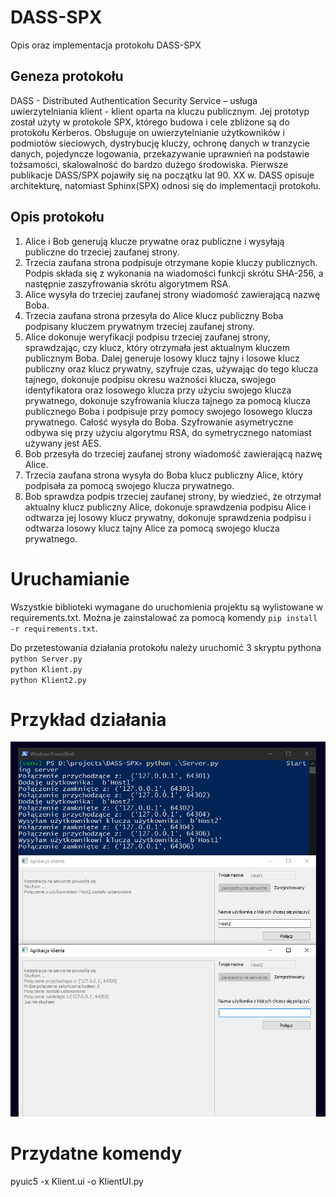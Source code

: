 # DASS-SPX

Opis oraz implementacja protokołu DASS-SPX

## Geneza protokołu
DASS - Distributed Authentication Security Service – usługa uwierzytelniania klient - klient oparta na kluczu publicznym. 
Jej prototyp został użyty w protokole SPX, którego budowa i cele zbliżone są do protokołu Kerberos. Obsługuje on uwierzytelnianie użytkowników i podmiotów sieciowych, dystrybucję kluczy, ochronę danych w tranzycie danych, pojedyncze logowania, przekazywanie uprawnień na podstawie tożsamości, skalowalność do bardzo dużego środowiska.
Pierwsze publikacje DASS/SPX pojawiły się na początku lat 90. XX w. DASS opisuje architekturę, natomiast Sphinx(SPX) odnosi się do implementacji protokołu.

## Opis protokołu

1. Alice i Bob generują klucze prywatne oraz publiczne i wysyłają publiczne do trzeciej zaufanej strony.
2. Trzecia zaufana strona podpisuje otrzymane kopie kluczy publicznych. Podpis składa się z wykonania na wiadomości funkcji skrótu SHA-256, a następnie zaszyfrowania skrótu algorytmem RSA.
3. Alice wysyła do trzeciej zaufanej strony wiadomość zawierającą nazwę Boba.
4. Trzecia zaufana strona przesyła do Alice klucz publiczny Boba podpisany kluczem prywatnym trzeciej zaufanej strony.
5. Alice dokonuje weryfikacji podpisu trzeciej zaufanej strony, sprawdzając, czy klucz, który otrzymała jest aktualnym kluczem publicznym Boba. Dalej generuje losowy klucz tajny i losowe klucz publiczny oraz klucz prywatny, szyfruje czas, używając do tego klucza tajnego, dokonuje podpisu okresu ważności klucza, swojego identyfikatora oraz losowego klucza przy użyciu swojego klucza prywatnego, dokonuje szyfrowania klucza tajnego za pomocą klucza publicznego Boba i podpisuje przy pomocy swojego losowego klucza prywatnego. Całość wysyła do Boba. Szyfrowanie asymetryczne odbywa się przy użyciu algorytmu RSA, do symetrycznego natomiast używany jest AES.
6. Bob przesyła do trzeciej zaufanej strony wiadomość zawierającą nazwę Alice.
7. Trzecia zaufana strona wysyła do Boba klucz publiczny Alice, który podpisała za pomocą swojego klucza prywatnego.
8. Bob sprawdza podpis trzeciej zaufanej strony, by wiedzieć, że otrzymał aktualny klucz publiczny Alice, dokonuje sprawdzenia podpisu Alice i odtwarza jej losowy klucz prywatny, dokonuje sprawdzenia podpisu i odtwarza losowy klucz tajny Alice za pomocą swojego klucza prywatnego.

# Uruchamianie
Wszystkie biblioteki wymagane do uruchomienia projektu są wylistowane w requirements.txt. Można je zainstalować za pomocą komendy `pip install -r requirements.txt`.

Do przetestowania działania protokołu należy uruchomić 3 skryptu pythona\
`python Server.py`\
`python Klient.py`\
`python Klient2.py`

# Przykład działania
![Uruchomienie](https://github.com/sekkabak/DASS-SPX/blob/master/Przechwytywanie.PNG "Logo Title Text 1")

# Przydatne komendy
pyuic5 -x Klient.ui -o KlientUI.py
